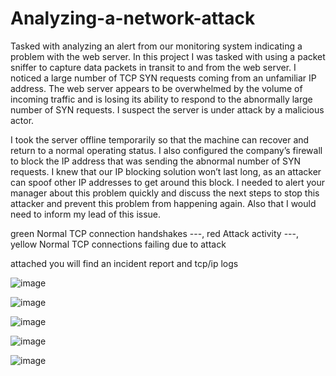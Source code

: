 # Analyzing-a-network-attack
Tasked with analyzing an alert from our monitoring system indicating a problem with the web server. 
In this project I was tasked with using a packet sniffer to capture data packets in transit to and from the web server. I noticed a large number of TCP SYN requests coming from an unfamiliar IP address. The web server appears to be overwhelmed by the volume of incoming traffic and is losing its ability to respond to the abnormally large number of SYN requests. I suspect the server is under attack by a malicious actor. 

I took the server offline temporarily so that the machine can recover and return to a normal operating status. I also configured the company’s firewall to block the IP address that was sending the abnormal number of SYN requests. I knew that our IP blocking solution won’t last long, as an attacker can spoof other IP addresses to get around this block. I needed to alert your manager about this problem quickly and discuss the next steps to stop this attacker and prevent this problem from happening again. Also that I would need to inform my lead of this issue. 

green	Normal TCP connection handshakes	---,
red	Attack activity		---,
yellow	Normal TCP connections failing due to attack		

attached you will find an incident report and tcp/ip logs

![image](https://github.com/MarcoSantibanez/Analyzing-a-network-attack/assets/138132151/f5753aa3-84d9-49f9-96a9-ef63a51622f9)

![image](https://github.com/MarcoSantibanez/Analyzing-a-network-attack/assets/138132151/f1209c71-fd29-4498-a53d-f29172b5bb7b)

![image](https://github.com/MarcoSantibanez/Analyzing-a-network-attack/assets/138132151/1fdd41aa-346e-47ec-96f6-e79a85d7bd1c)

![image](https://github.com/MarcoSantibanez/Analyzing-a-network-attack/assets/138132151/fd9d7bfd-c8b2-48b4-9f89-7d4bf9a4181f)

![image](https://github.com/MarcoSantibanez/Analyzing-a-network-attack/assets/138132151/47185ce5-c965-492a-ac07-83f6b630e871)


